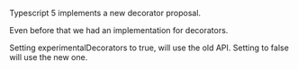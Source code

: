 Typescript 5 implements a new decorator proposal.

Even before that we had an implementation for decorators.

Setting experimentalDecorators to true, will use the old API.
Setting to false will use the new one.